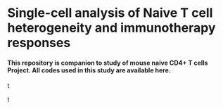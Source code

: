 # Single-cell analysis of Naive T cell heterogeneity and immunotherapy responses

#### This repository is companion to study of mouse naive CD4+ T cells Project. All codes used in this study are available here.
t

t
